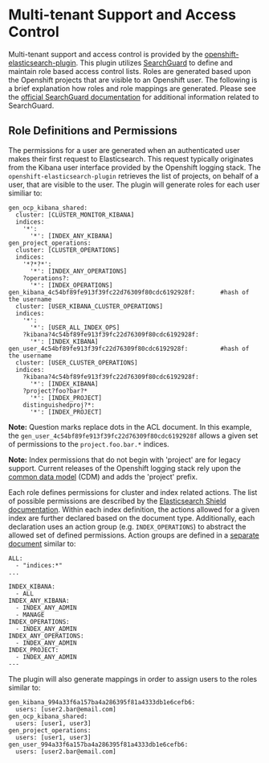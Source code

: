 # Multi-tenant Support and Access Control
Multi-tenant support and access control is provided by the [openshift-elasticsearch-plugin](https://github.com/fabric8io/openshift-elasticsearch-plugin).
This plugin utilizes [SearchGuard](https://github.com/floragunncom/search-guard) to define and maintain role based access control lists.  Roles are generated
based upon the Openshift projects that are visible to an Openshift user.  The following is a brief explanation how roles and role mappings are generated.
Please see the [official SearchGuard documentation](http://floragunncom.github.io/search-guard-docs) for additional information related to SearchGuard.

## Role Definitions and Permissions
The permissions for a user are generated when an authenticated user makes their first request to Elasticsearch.  This request typically originates from
the Kibana user interface provided by the Openshift logging stack.  The `openshift-elasticsearch-plugin` retrieves the list of projects, on behalf of a user,
that are visible to the user.  The plugin will generate roles for each user similiar to:

```
gen_ocp_kibana_shared:
  cluster: [CLUSTER_MONITOR_KIBANA]
  indices:
    '*':
      '*': [INDEX_ANY_KIBANA]
gen_project_operations:
  cluster: [CLUSTER_OPERATIONS]
  indices:
    '*?*?*':
      '*': [INDEX_ANY_OPERATIONS]
    ?operations?:
      '*': [INDEX_OPERATIONS]
gen_kibana_4c54bf89fe913f39fc22d76309f80cdc6192928f:       #hash of the username
  cluster: [USER_KIBANA_CLUSTER_OPERATIONS]
  indices:
    '*':
      '*': [USER_ALL_INDEX_OPS]
    ?kibana?4c54bf89fe913f39fc22d76309f80cdc6192928f:
      '*': [INDEX_KIBANA]
gen_user_4c54bf89fe913f39fc22d76309f80cdc6192928f:         #hash of the username
  cluster: [USER_CLUSTER_OPERATIONS]
  indices:
    ?kibana?4c54bf89fe913f39fc22d76309f80cdc6192928f:
      '*': [INDEX_KIBANA]
    ?project?foo?bar?*
      '*': [INDEX_PROJECT]
    distinguishedproj?*:
      '*': [INDEX_PROJECT]
```


**Note:** Question marks replace dots in the ACL document.  In this example, the `gen_user_4c54bf89fe913f39fc22d76309f80cdc6192928f`
allows a given set of permissions to the `project.foo.bar.*` indices.

**Note:** Index permissions that do not begin with 'project' are for legacy support.  Current releases of the Openshift logging
stack rely upon the [common data model](https://github.com/ViaQ/fluent-plugin-viaq_data_model) (CDM) and adds the 'project' prefix.

Each role defines permissions for cluster and index related actions. The list of possible permissions are described by the [Elasticsearch Shield documentation](https://www.elastic.co/guide/en/shield/2.2/privileges-list.html#ref-actions-list). Within each index definition, the actions allowed for a given
index are further declared based on the document type.  Additionally, each declaration uses an action group (e.g. `INDEX_OPERATIONS`)
to abstract the allowed set of defined permissions.  Action groups are defined in a
[separate document](../elasticsearch/sgconfig/sg_action_groups.yml) similar to:

```
ALL:
  - "indices:*"
...

INDEX_KIBANA:
  - ALL
INDEX_ANY_KIBANA:
  - INDEX_ANY_ADMIN
  - MANAGE
INDEX_OPERATIONS:
  - INDEX_ANY_ADMIN
INDEX_ANY_OPERATIONS:
  - INDEX_ANY_ADMIN
INDEX_PROJECT:
  - INDEX_ANY_ADMIN
---
```

The plugin will also generate mappings in order to assign users to the roles similar to:

```
gen_kibana_994a33f6a157ba4a286395f81a4333db1e6cefb6:
  users: [user2.bar@email.com]
gen_ocp_kibana_shared:
  users: [user1, user3]
gen_project_operations:
  users: [user1, user3]
gen_user_994a33f6a157ba4a286395f81a4333db1e6cefb6:
  users: [user2.bar@email.com]
```
